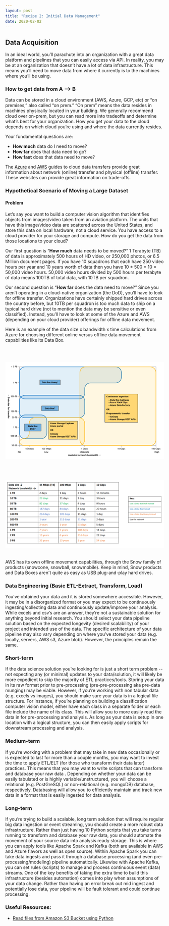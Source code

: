 ```yaml
---
layout: post
title: "Recipe 2: Initial Data Management"
date: 2020-02-02
---
```

## Data Acquisition

In an ideal world, you’ll parachute into an organization with a great data platform and pipelines that you can easily access via API. In reality, you may be at an organization that doesn’t have a lot of data infrastructure. This means you’ll need to move data from where it currently is to the machines where you’ll be using.

### How to get data from A —> B
Data can be stored in a cloud environment (AWS, Azure, GCP, etc) or “on premises,” also called “on prem.” “On prem” means the data resides in machines physically located in your building. We generally recommend cloud over on-prem, but you can read more into tradeoffs and determine what’s best for your organization. How you get your data to the cloud depends on which cloud you’re using and where the data currently resides.


Your fundamental questions are:
- **How much** data do I need to move?
- **How far** does that data need to go?
- **How fast** does that data need to move?

The [Azure](https://docs.microsoft.com/en-us/azure/storage/common/storage-choose-data-transfer-solution) and [AWS](https://docs.microsoft.com/en-us/azure/storage/common/storage-choose-data-transfer-solution) guides to cloud data transfers provide great information about network (online) transfer and physical (offline) transfer. These websites can provide great information on trade-offs.


### Hypothetical Scenario of Moving a Large Dataset

#### Problem
Let’s say you want to build a computer vision algorithm that identifies objects from images/video taken from an aviation platform. The units that have this image/video data are scattered across the United States, and store this data on local hardware, not a cloud service. You have access to a cloud provider for your storage and compute. How do you get the data from those locations to your cloud?


Our first question is “**How much** data needs to be moved?” 1 Terabyte (TB) of data is approximately 500 hours of HD video, or 250,000 photos, or 6.5 Million document pages. If you have 10 squadrons that each have 250 video hours per year and 10 years worth of data then you have 10 * 500 * 10 = 50,000 video hours. 50,000 video hours divided by 500 hours per terabyte of data means 100TB of total data, with 10TB per squadron.

Our second question is “**How far** does the data need to move?” Since you aren’t operating in a cloud-native organization (the DoD), you’ll have to look for offline transfer. Organizations have certainly shipped hard drives across the country before, but 10TB per squadron is too much data to ship on a typical hard drive (not to mention the data may be sensitive or even classified). Instead, you’ll have to look at some of the Azure and AWS (depending on your cloud provider) offerings for offline data movement.

Here is an example of the data size x bandwidth x time calculations from Azure for choosing different online versus offline data movement capabilities like its Data Box.

<br><br>

![Azure Data Transfer](/images/recipe2/azure_data_transfer_image.png)

<br><br>


![Data Time Table](/images/recipe2/azure_data_transfer_time_table.png)
<br><br>


AWS has its own offline movement capabilities, through the Snow family of products (snowcone, snowball, snowmobile). Keep in mind, Snow products and Data Boxes aren't quite as easy as USB plug-and-play hard drives.


### Data Engineering (Basic ETL-Extract, Transform, Load)
You’ve obtained your data and it is stored somewhere accessible. However, it may be in a disorganized format or you may expect to be continuously ingesting/collecting data and continuously update/improve your analysis.  While excels and csv’s are an answer, they’re not a sustainable solution for anything beyond initial research.  You should select your data pipeline  solution based on the expected longevity (desired scalability) of your project and intended use of the data. The specific architecture of your data pipeline  may also vary depending on where you’ve stored your data (e.g. locally, servers, AWS s3, Azure blob). However, the principles remain the same.

### Short-term
If the data science solution you’re looking for is just a short term problem --not expecting any (or minimal) updates to your data/solution, it will likely be more expedient to skip the majority of ETL practices/tools. Storing your data in its raw format prior to pre-processing (pre-pre-processing  aka pre-data munging) may be viable. However, if you’re working with non tabular data (e.g. excels vs images), you should make sure your data is in a logical file structure. For instance, if you’re planning on building a classification computer vision model, either have each class in a separate folder or each file include the name of its class. This will allow you to more easily read the data in for pre-processing and analysis. As long as your data is setup in one location with a logical structure, you can then easily apply scripts for downstream processing and analysis.

### Medium-term
If you’re working with a problem that may take in new data occasionally or is expected to last for more than a couple months, you may want to invest the time to apply ETL/ELT  (for those who transform their data later) practices.  This means that you may want to write scripts that can transform and  database your raw data . Depending on whether your data can be easily tabulated or is highly variable/unstructured, you will choose a relational  (e.g. PostGreSQL) or non-relational (e.g. mongoDB)  database, respectively.  Databasing will allow you to efficiently maintain and track new data in a format that is easily ingested for data analysis.

### Long-term
If you’re trying to build a scalable, long term solution that will require regular big data ingestion or event streaming, you should create a more robust data infrastructure. Rather than just having 10 Python scripts that you take turns running to transform and database your raw data, you should automate the movement of your source data into analysis ready storage.  This is where you can apply tools like Apache Spark and Kafka (both are available in AWS and Azure flavors as well as open source). Within Apache Spark you can take data ingests and pass it through a database processing (and even pre-processing/modeling) pipeline automatically. Likewise with Apache Kafka, you can set rules (scripts) to manage and process continuous event (data) streams. One of the key benefits of taking the extra time to build this infrastructure (besides automation) comes into play when assumptions of your data change. Rather than having an error break out mid ingest and potentially lose data,  your pipeline will be fault tolerant and could continue processing.

### Useful Resources:
- [Read files from Amazon S3 Bucket using Python](https://medium.com/@ajeet214/read-files-from-amazon-s3-bucket-using-Python-11c4cacce269 )
